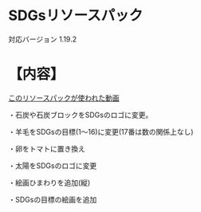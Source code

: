 # SDGsリソースパック
対応バージョン 1.19.2
# 【内容】
[このリソースパックが使われた動画](https://youtu.be/OOv9S3RROJI?si=ueOCHFk87h_l164U)

・石炭や石炭ブロックをSDGsのロゴに変更。

・羊毛をSDGsの目標(1〜16)に変更(17番は数の関係上なし)

・卵をトマトに置き換え

・太陽をSDGsのロゴに変更

・絵画ひまわりを追加(縦)

・SDGsの目標の絵画を追加
